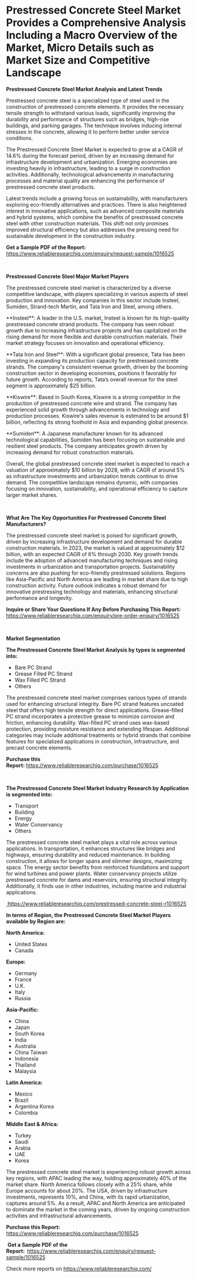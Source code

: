 <p><h1>Prestressed Concrete Steel Market Provides a Comprehensive Analysis Including a Macro Overview of the Market, Micro Details such as Market Size and Competitive Landscape</h1></p><p><strong>Prestressed Concrete Steel Market Analysis and Latest Trends</strong></p>
<p><p>Prestressed concrete steel is a specialized type of steel used in the construction of prestressed concrete elements. It provides the necessary tensile strength to withstand various loads, significantly improving the durability and performance of structures such as bridges, high-rise buildings, and parking garages. The technique involves inducing internal stresses in the concrete, allowing it to perform better under service conditions.</p><p>The Prestressed Concrete Steel Market is expected to grow at a CAGR of 14.6% during the forecast period, driven by an increasing demand for infrastructure development and urbanization. Emerging economies are investing heavily in infrastructure, leading to a surge in construction activities. Additionally, technological advancements in manufacturing processes and material quality are enhancing the performance of prestressed concrete steel products.</p><p>Latest trends include a growing focus on sustainability, with manufacturers exploring eco-friendly alternatives and practices. There is also heightened interest in innovative applications, such as advanced composite materials and hybrid systems, which combine the benefits of prestressed concrete steel with other construction materials. This shift not only promises improved structural efficiency but also addresses the pressing need for sustainable development in the construction industry.</p></p>
<p><strong>Get a Sample PDF of the Report:&nbsp;</strong> <a href="https://www.reliableresearchiq.com/enquiry/request-sample/1016525?utm_campaign=3009&utm_medium=2&utm_source=Github&utm_content=ia&utm_term=31032025&utm_id=prestressed-concrete-steel">https://www.reliableresearchiq.com/enquiry/request-sample/1016525</a></p>
<p>&nbsp;</p>
<p><strong>Prestressed Concrete Steel Major Market Players</strong></p>
<p><p>The prestressed concrete steel market is characterized by a diverse competitive landscape, with players specializing in various aspects of steel production and innovation. Key companies in this sector include Insteel, Sumiden, Strand-tech Martin, and Tata Iron and Steel, among others.</p><p>**Insteel**: A leader in the U.S. market, Insteel is known for its high-quality prestressed concrete strand products. The company has seen robust growth due to increasing infrastructure projects and has capitalized on the rising demand for more flexible and durable construction materials. Their market strategy focuses on innovation and operational efficiency.</p><p>**Tata Iron and Steel**: With a significant global presence, Tata has been investing in expanding its production capacity for prestressed concrete strands. The company's consistent revenue growth, driven by the booming construction sector in developing economies, positions it favorably for future growth. According to reports, Tata’s overall revenue for the steel segment is approximately $25 billion.</p><p>**Kiswire**: Based in South Korea, Kiswire is a strong competitor in the production of prestressed concrete wire and strand. The company has experienced solid growth through advancements in technology and production processes. Kiswire's sales revenue is estimated to be around $1 billion, reflecting its strong foothold in Asia and expanding global presence.</p><p>**Sumiden**: A Japanese manufacturer known for its advanced technological capabilities, Sumiden has been focusing on sustainable and resilient steel products. The company anticipates growth driven by increasing demand for robust construction materials.</p><p>Overall, the global prestressed concrete steel market is expected to reach a valuation of approximately $10 billion by 2028, with a CAGR of around 5% as infrastructure investments and urbanization trends continue to drive demand. The competitive landscape remains dynamic, with companies focusing on innovation, sustainability, and operational efficiency to capture larger market shares.</p></p>
<p>&nbsp;</p>
<p><strong>What Are The Key Opportunities For Prestressed Concrete Steel Manufacturers?</strong></p>
<p><p>The prestressed concrete steel market is poised for significant growth, driven by increasing infrastructure development and demand for durable construction materials. In 2023, the market is valued at approximately $12 billion, with an expected CAGR of 6% through 2030. Key growth trends include the adoption of advanced manufacturing techniques and rising investments in urbanization and transportation projects. Sustainability concerns are also pushing for eco-friendly prestressed solutions. Regions like Asia-Pacific and North America are leading in market share due to high construction activity. Future outlook indicates a robust demand for innovative prestressing technology and materials, enhancing structural performance and longevity.</p></p>
<p><strong>Inquire or Share Your Questions If Any Before Purchasing This Report:</strong> <a href="https://www.reliableresearchiq.com/enquiry/pre-order-enquiry/1016525?utm_campaign=3009&utm_medium=2&utm_source=Github&utm_content=ia&utm_term=31032025&utm_id=prestressed-concrete-steel">https://www.reliableresearchiq.com/enquiry/pre-order-enquiry/1016525</a></p>
<p>&nbsp;</p>
<p><strong>Market Segmentation</strong></p>
<p><strong>The Prestressed Concrete Steel Market Analysis by types is segmented into:</strong></p>
<p><ul><li>Bare PC Strand</li><li>Grease Filled PC Strand</li><li>Wax Filled PC Strand</li><li>Others</li></ul></p>
<p><p>The prestressed concrete steel market comprises various types of strands used for enhancing structural integrity. Bare PC strand features uncoated steel that offers high tensile strength for direct applications. Grease-filled PC strand incorporates a protective grease to minimize corrosion and friction, enhancing durability. Wax-filled PC strand uses wax-based protection, providing moisture resistance and extending lifespan. Additional categories may include additional treatments or hybrid strands that combine features for specialized applications in construction, infrastructure, and precast concrete elements.</p></p>
<p><strong>Purchase this Report:&nbsp;</strong><a href="https://www.reliableresearchiq.com/purchase/1016525?utm_campaign=3009&utm_medium=2&utm_source=Github&utm_content=ia&utm_term=31032025&utm_id=prestressed-concrete-steel">https://www.reliableresearchiq.com/purchase/1016525</a></p>
<p>&nbsp;</p>
<p><strong>The Prestressed Concrete Steel Market Industry Research by Application is segmented into:</strong></p>
<p><ul><li>Transport</li><li>Building</li><li>Energy</li><li>Water Conservancy</li><li>Others</li></ul></p>
<p><p>The prestressed concrete steel market plays a vital role across various applications. In transportation, it enhances structures like bridges and highways, ensuring durability and reduced maintenance. In building construction, it allows for longer spans and slimmer designs, maximizing space. The energy sector benefits from reinforced foundations and support for wind turbines and power plants. Water conservancy projects utilize prestressed concrete for dams and reservoirs, ensuring structural integrity. Additionally, it finds use in other industries, including marine and industrial applications.</p></p>
<p><a href="https://www.reliableresearchiq.com/prestressed-concrete-steel-r1016525?utm_campaign=3009&utm_medium=2&utm_source=Github&utm_content=ia&utm_term=31032025&utm_id=prestressed-concrete-steel">&nbsp;https://www.reliableresearchiq.com/prestressed-concrete-steel-r1016525</a></p>
<p><strong>In terms of Region, the Prestressed Concrete Steel Market Players available by Region are:</strong></p>
<p>
    <p> <strong> North America: </strong>
        <ul>
            <li>United States</li>
            <li>Canada</li>
        </ul>
        </p> 
    <p> <strong> Europe: </strong>
        <ul>
            <li>Germany</li>
            <li>France</li>
            <li>U.K.</li>
            <li>Italy</li>
            <li>Russia</li>
        </ul>
        </p> 
    <p> <strong> Asia-Pacific: </strong>
        <ul>
            <li>China</li>
            <li>Japan</li>
            <li>South Korea</li>
            <li>India</li>
            <li>Australia</li>
            <li>China Taiwan</li>
            <li>Indonesia</li>
            <li>Thailand</li>
            <li>Malaysia</li>
        </ul>
        </p> 
    <p> <strong> Latin America: </strong>
        <ul>
            <li>Mexico</li>
            <li>Brazil</li>
            <li>Argentina Korea</li>
            <li>Colombia</li>
        </ul>
        </p> 
    <p> <strong> Middle East & Africa: </strong>
        <ul>
            <li>Turkey</li>
            <li>Saudi</li>
            <li>Arabia</li>
            <li>UAE</li>
            <li>Korea</li>
        </ul>
    </p>
    </p>
<p><p>The prestressed concrete steel market is experiencing robust growth across key regions, with APAC leading the way, holding approximately 40% of the market share. North America follows closely with a 25% share, while Europe accounts for about 20%. The USA, driven by infrastructure investments, represents 10%, and China, with its rapid urbanization, captures around 5%. As a result, APAC and North America are anticipated to dominate the market in the coming years, driven by ongoing construction activities and infrastructural advancements.</p></p>
<p><strong>Purchase this Report: </strong><a href="https://www.reliableresearchiq.com/purchase/1016525?utm_campaign=3009&utm_medium=2&utm_source=Github&utm_content=ia&utm_term=31032025&utm_id=prestressed-concrete-steel">https://www.reliableresearchiq.com/purchase/1016525</a></p>
<p>&nbsp;<strong>Get a Sample PDF of the Report:&nbsp;&nbsp;</strong><a href="https://www.reliableresearchiq.com/enquiry/request-sample/1016525?utm_campaign=3009&utm_medium=2&utm_source=Github&utm_content=ia&utm_term=31032025&utm_id=prestressed-concrete-steel">https://www.reliableresearchiq.com/enquiry/request-sample/1016525</a></p>
<p><strong></strong></p>
<p>Check more reports on <a href="https://www.reliableresearchiq.com/?utm_campaign=3009&utm_medium=2&utm_source=Github&utm_content=ia&utm_term=31032025&utm_id=prestressed-concrete-steel">https://www.reliableresearchiq.com/</a></p>
